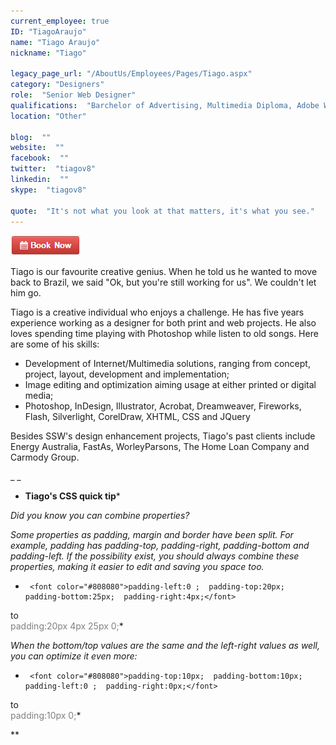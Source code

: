 ```yaml
---
current_employee: true
ID: "TiagoAraujo"
name: "Tiago Araujo"
nickname: "Tiago"

legacy_page_url: "/AboutUs/Employees/Pages/Tiago.aspx"
category: "Designers"
role:  "Senior Web Designer"
qualifications:  "Barchelor of Advertising, Multimedia Diploma, Adobe Web Softwares Certificate, Desktop Publish Certificate, Photography Certificate"
location: "Other"

blog:  ""
website:  ""
facebook:  ""
twitter:  "tiagov8"
linkedin:  ""
skype:  "tiagov8"

quote:  "It's not what you look at that matters, it's what you see."
---
```


 [![BookNow.png](./Images/Bio/BookNow.png)](http://veethere.com/With/TiagoAraujo) 
  

Tiago is our favourite creative genius. When he told us he wanted to move back to Brazil, we said "Ok, but you're still working for us". We couldn't let him go.  

Tiago is a creative individual who enjoys a challenge. He has five years experience working as a designer for both print and web projects. He also loves spending time playing with Photoshop while listen to old songs. Here are some of his skills:

*   Development of Internet/Multimedia solutions, ranging from concept, project, layout, development and implementation;
*   Image editing and optimization aiming usage at either printed or digital media;
*   Photoshop, InDesign, Illustrator, Acrobat, Dreamweaver, Fireworks, Flash, Silverlight, CorelDraw, XHTML, CSS and JQuery

Besides SSW's design enhancement projects, Tiago's past clients include Energy Australia, FastAs, WorleyParsons, The Home Loan Company and Carmody Group.

_ _

 * **Tiago's CSS quick tip***

 *Did you know you can combine properties?*

 *Some properties as padding, margin and border have been split. For example, padding has padding-top, padding-right, padding-bottom and padding-left. If the possibility exist, you should always combine these properties, making it easier to edit and saving you space too.*

   *
          <font color="#808080">padding-left:0 ;  padding-top:20px;  padding-bottom:25px;  padding-right:4px;</font>  
to  
<font color="#808080">padding:20px 4px 25px 0;</font>*

 *When the bottom/top values are the same and the left-right values as well, you can optimize it even more:*

   *
          <font color="#808080">padding-top:10px;  padding-bottom:10px;  padding-left:0 ;  padding-right:0px;</font>  
to  
<font color="#808080">padding:10px 0;</font>*

** 
